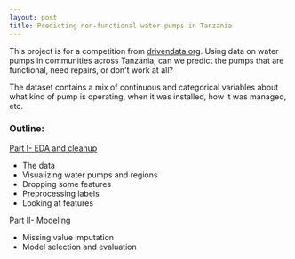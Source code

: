 ```yaml
---
layout: post
title: Predicting non-functional water pumps in Tanzania
---
```

This project is for a competition from [drivendata.org](https://www.drivendata.org/competitions/7/). Using data on water pumps in communities across Tanzania, can we predict the pumps that are functional, need repairs, or don't work at all?

The dataset contains a mix of continuous and categorical variables about what kind of pump is operating, when it was installed, how it was managed, etc. 

### Outline:  
[Part I- EDA and cleanup](https://github.com/JoomiK/PredictingWaterPumps/blob/master/WaterPumps.ipynb)  
* The data  
* Visualizing water pumps and regions  
* Dropping some features  
* Preprocessing labels  
* Looking at features  

Part II- Modeling  
* Missing value imputation  
* Model selection and evaluation
